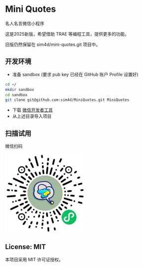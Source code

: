 # Mini Quotes
名人名言微信小程序

这是2025新版，希望借助 TRAE 等编程工具，提供更多的功能。

旧版仍然保留在 sim4d/mini-quotes.git 项目中。

## 开发环境
- 准备 sandbox (要求 pub key 已经在 GitHub 账户 Profile 设置好)

```bash
cd ~/
mkdir sandbox
cd sandbox
git clone git@github.com:sim4d/MiniQuotes.git MiniQuotes
```

- 下载 [微信开发者工具](https://developers.weixin.qq.com/miniprogram/dev/devtools/download.html)
- 从上述目录导入项目

## 扫描试用
微信扫码

![Mini Quotes](./MiniQuotes.jpg)

## License: MIT
本项目采用 MIT 许可证授权。
